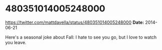 # 480351014005248000
https://twitter.com/mattdavella/status/480351014005248000
**Date:** 2014-06-21

Here's a seasonal joke about Fall: I hate to see you go, but I love to watch you leave.
